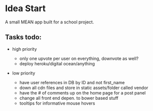 # Idea Start
A small MEAN app built for a school project.

## Tasks todo:

* high priority
	* only one upvote per user on everything, downvote as well?
	* deploy heroku/digital ocean/anything 

* low priority
	* have user references in DB by ID and not first_name 
	* down all cdn files and store in static assets/folder called vendor
	* have the # of comments up on the home page for a post panel
	* change all front end depen. to bower based stuff
	* tooltips for informative mouse hovers
